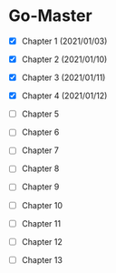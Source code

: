 # Go-Master

 - [x] Chapter 1 (2021/01/03)
 
 - [x] Chapter 2 (2021/01/10)
 
 - [x] Chapter 3 (2021/01/11)
 
 - [x] Chapter 4 (2021/01/12)
 
 - [ ] Chapter 5
 
 - [ ] Chapter 6
 
 - [ ] Chapter 7
 
 - [ ] Chapter 8
 
 - [ ] Chapter 9
 
 - [ ] Chapter 10
 
 - [ ] Chapter 11
 
 - [ ] Chapter 12
 
 - [ ] Chapter 13     
